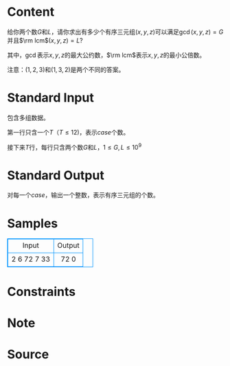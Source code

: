 
# Content

给你两个数$G$和$L$，请你求出有多少个有序三元组$(x,y,z)$可以满足$\gcd(x,y,z)=G$并且$\rm lcm$$(x,y,z)=L$?

其中，$\gcd$表示$x,y,z$的最大公约数，$\rm lcm$表示$x,y,z$的最小公倍数。

注意：$(1,2,3)$和$(1,3,2)$是两个不同的答案。

# Standard Input

包含多组数据。

第一行只含一个$T$（$T\leq 12$)，表示$case$个数。

接下来$T$行，每行只含两个数$G$和$L$，$1\leq G,L\leq 10^9$

# Standard Output

对每一个$case$，输出一个整数，表示有序三元组的个数。

# Samples

<style>
        table,table tr th, table tr td { border:1px solid #0094ff; }
        table { width: 200px; min-height: 25px; line-height: 25px; text-align: center; border-collapse: collapse;}   
    </style>
<table>
	<tr>
		<td>Input</td>
		<td>Output</td>
	</tr>
<tr><td>2
6 72
7 33</td><td>72
0</td></tr></table>


# Constraints



# Note



# Source


